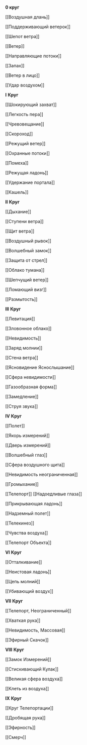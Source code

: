            
**0 круг**

[[Воздушная длань]]

[[Поддерживающий ветерок]]

[[Шепот ветра]]

[[Ветер]]

[[Направляющие потоки]]

[[Запах]]

[[Ветер в лицо]]

[[Удар воздухом]]

**I** **Круг**

[[Шокирующий захват]]

[[Легкость пера]]

[[Чревовещание]]

[[Скороход]]

[[Режущий ветер]]

[[Охранные потоки]]

[[Помеха]]

[[Режущая ладонь]]

[[Удержание портала]]

[[Кашель]]

**II** **Круг**

[[Дыхание]]

[[Ступени ветра]]

[[Щит ветра]]

[[Воздушный рывок]]

[[Волшебный замок]]

[[Защита от стрел]]

[[Облако тумана]]

[[Шепчущий ветер]]

[[Ломающий визг]]

[[Размытость]]

**III** **Круг**

[[Левитация]]

[[Зловонное облако]]

[[Невидимость]]

[[Заряд молнии]]

[[Стена ветра]]

[[Ясновидение Яснослышание]]

[[Сфера невидимости]]

[[Газообразная форма]]

[[Замедление]]

[[Струя звука]]

**IV** **Круг**

[[Полет]]

[[Якорь измерений]]

[[Дверь измерений]]

[[Волшебный глаз]]

[[Сфера воздушного щита]]

[[Невидимость неограниченная]]

[[Громыхание]]



[[Телепорт]]
[[Надоедливые глаза]]

[[Прикрывающая ладонь]]

[[Надземный полет]]

[[Телекинез]]

[[Чувства воздуха]]

[[Телепорт Объекта]]

**VI** **Круг**

[[Отталкивание]]

[[Неистовая ладонь]]

[[Цепь молний]]

[[Убивающий воздух]]

**VII** **Круг**

[[Телепорт, Неограниченный]]

[[Хваткая рука]]

[[Невидимость, Массовая]]

[[Эфирный Скачок]]

**VIII** **Круг**

[[Замок Измерений]]

[[Стискивающий Кулак]]

[[Великая сфера воздуха]]

[[Клеть из воздуха]]

**IX** **Круг**

[[Круг Телепортации]]

[[Дробящая рука]]

[[Эфирность]]

[[Смерч]]